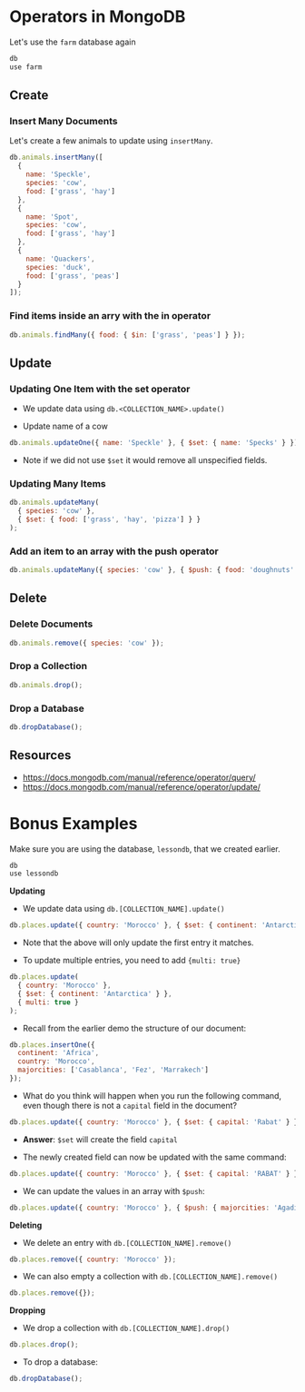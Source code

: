 # Operators in MongoDB

Let's use the `farm` database again

```js
db
use farm
```

## Create

### Insert Many Documents

Let's create a few animals to update using `insertMany`.

```js
db.animals.insertMany([
  {
    name: 'Speckle',
    species: 'cow',
    food: ['grass', 'hay']
  },
  {
    name: 'Spot',
    species: 'cow',
    food: ['grass', 'hay']
  },
  {
    name: 'Quackers',
    species: 'duck',
    food: ['grass', 'peas']
  }
]);
```

### Find items inside an arry with the in operator

```js
db.animals.findMany({ food: { $in: ['grass', 'peas'] } });
```

## Update

### Updating One Item with the set operator

- We update data using `db.<COLLECTION_NAME>.update()`

- Update name of a cow

```js
db.animals.updateOne({ name: 'Speckle' }, { $set: { name: 'Specks' } });
```

- Note if we did not use `$set` it would remove all unspecified fields.

### Updating Many Items

```js
db.animals.updateMany(
  { species: 'cow' },
  { $set: { food: ['grass', 'hay', 'pizza'] } }
);
```

### Add an item to an array with the push operator

```js
db.animals.updateMany({ species: 'cow' }, { $push: { food: 'doughnuts' } });
```

## Delete

### Delete Documents

```js
db.animals.remove({ species: 'cow' });
```

### Drop a Collection

```js
db.animals.drop();
```

### Drop a Database

```js
db.dropDatabase();
```

## Resources

- https://docs.mongodb.com/manual/reference/operator/query/
- https://docs.mongodb.com/manual/reference/operator/update/

# Bonus Examples

Make sure you are using the database, `lessondb`, that we created earlier.

```js
db
use lessondb
```

**Updating**

- We update data using `db.[COLLECTION_NAME].update()`

```js
db.places.update({ country: 'Morocco' }, { $set: { continent: 'Antarctica' } });
```

- Note that the above will only update the first entry it matches.

- To update multiple entries, you need to add `{multi: true}`

```js
db.places.update(
  { country: 'Morocco' },
  { $set: { continent: 'Antarctica' } },
  { multi: true }
);
```

- Recall from the earlier demo the structure of our document:

```js
db.places.insertOne({
  continent: 'Africa',
  country: 'Morocco',
  majorcities: ['Casablanca', 'Fez', 'Marrakech']
});
```

- What do you think will happen when you run the following command, even though there is not a `capital` field in the document?

```js
db.places.update({ country: 'Morocco' }, { $set: { capital: 'Rabat' } });
```

- **Answer**: `$set` will create the field `capital`

- The newly created field can now be updated with the same command:

```js
db.places.update({ country: 'Morocco' }, { $set: { capital: 'RABAT' } });
```

- We can update the values in an array with `$push`:

```js
db.places.update({ country: 'Morocco' }, { $push: { majorcities: 'Agadir' } });
```

**Deleting**

- We delete an entry with `db.[COLLECTION_NAME].remove()`

```js
db.places.remove({ country: 'Morocco' });
```

- We can also empty a collection with `db.[COLLECTION_NAME].remove()`

```js
db.places.remove({});
```

**Dropping**

- We drop a collection with `db.[COLLECTION_NAME].drop()`

```js
db.places.drop();
```

- To drop a database:

```js
db.dropDatabase();
```
